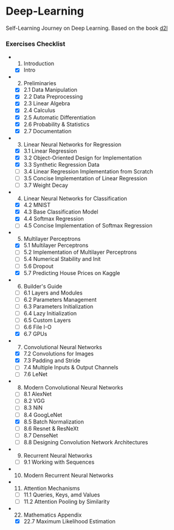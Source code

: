 # Deep-Learning
Self-Learning Journey on Deep Learning. Based on the book [d2l](https://www.d2l.ai)

### Exercises Checklist
- 1. Introduction
  - [x] Intro
- 2. Preliminaries
  - [x] 2.1 Data Manipulation
  - [x] 2.2 Data Preprocessing
  - [x] 2.3 Linear Algebra
  - [x] 2.4 Calculus
  - [x] 2.5 Automatic Differentiation
  - [x] 2.6 Probability & Statistics
  - [x] 2.7 Documentation
- 3. Linear Neural Networks for Regression
  - [x] 3.1 Linear Regression
  - [x] 3.2 Object-Oriented Design for Implementation
  - [x] 3.3 Synthetic Regression Data
  - [ ] 3.4 Linear Regression Implementation from Scratch
  - [ ] 3.5 Concise Implementation of Linear Regression
  - [ ] 3.7 Weight Decay
- 4. Linear Neural Networks for Classification
  - [x] 4.2 MNIST
  - [x] 4.3 Base Classification Model
  - [x] 4.4 Softmax Regression
  - [ ] 4.5 Concise Implementation of Softmax Regression
- 5. Multilayer Perceptrons
  - [x] 5.1 Multilayer Perceptrons
  - [ ] 5.2 Implementation of Multilayer Perceptrons
  - [ ] 5.4 Numerical Stability and Init
  - [ ] 5.6 Dropout
  - [x] 5.7 Predicting House Prices on Kaggle
- 6. Builder's Guide
  - [ ] 6.1 Layers and Modules
  - [ ] 6.2 Parameters Management
  - [ ] 6.3 Parameters Initialization
  - [ ] 6.4 Lazy Initialization
  - [ ] 6.5 Custom Layers
  - [ ] 6.6 File I-O
  - [x] 6.7 GPUs
- 7. Convolutional Neural Networks
  - [x] 7.2 Convolutions for Images
  - [x] 7.3 Padding and Stride
  - [ ] 7.4 Multiple Inputs & Output Channels
  - [ ] 7.6 LeNet
- 8. Modern Convolutional Neural Networks
  - [ ] 8.1 AlexNet
  - [ ] 8.2 VGG
  - [ ] 8.3 NiN
  - [ ] 8.4 GoogLeNet
  - [x] 8.5 Batch Normalization
  - [ ] 8.6 Resnet & ResNeXt
  - [ ] 8.7 DenseNet
  - [ ] 8.8 Designing Convolution Network Architectures
- 9. Recurrent Neural Networks
  - [ ] 9.1 Working with Sequences
- 10. Modern Recurrent Neural Networks
- 11. Attention Mechanisms
  - [ ] 11.1 Queries, Keys, amd Values
  - [ ] 11.2 Attention Pooling by Similarity

- 22. Mathematics Appendix
  - [x] 22.7 Maximum Likelihood Estimation
